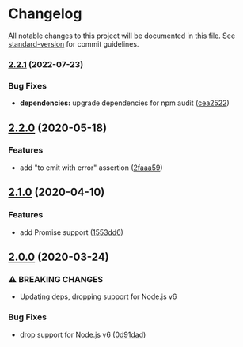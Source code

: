 # Changelog

All notable changes to this project will be documented in this file. See [standard-version](https://github.com/conventional-changelog/standard-version) for commit guidelines.

### [2.2.1](https://github.com/boneskull/unexpected-eventemitter/compare/v2.2.0...v2.2.1) (2022-07-23)

### Bug Fixes

- **dependencies:** upgrade dependencies for npm audit ([cea2522](https://github.com/boneskull/unexpected-eventemitter/commit/cea2522c6b6e4a2570cff00023fcbd7bee615b6c))

## [2.2.0](https://github.com/boneskull/unexpected-eventemitter/compare/v2.1.0...v2.2.0) (2020-05-18)

### Features

- add "to emit with error" assertion ([2faaa59](https://github.com/boneskull/unexpected-eventemitter/commit/2faaa599bb9638ad511146f968c4e9a354a993f0))

## [2.1.0](https://github.com/boneskull/unexpected-eventemitter/compare/v2.0.0...v2.1.0) (2020-04-10)

### Features

- add Promise support ([1553dd6](https://github.com/boneskull/unexpected-eventemitter/commit/1553dd6d8f6d3da98d45206c8d5064688b90b949))

## [2.0.0](https://github.com/boneskull/unexpected-eventemitter/compare/v1.1.3...v2.0.0) (2020-03-24)

### ⚠ BREAKING CHANGES

- Updating deps, dropping support for Node.js v6

### Bug Fixes

- drop support for Node.js v6 ([0d91dad](https://github.com/boneskull/unexpected-eventemitter/commit/0d91dad48b808a9138deea0fddd47d76adf778ae))
